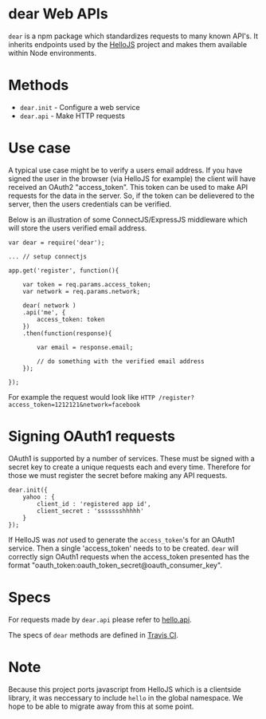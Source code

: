 

# dear Web APIs

`dear` is a npm package which standardizes requests to many known API's. It inherits endpoints used by the [HelloJS](http://adodson.com/hello.js) project and makes them available within Node environments.



# Methods

* `dear.init` - Configure a web service
* `dear.api` - Make HTTP requests



# Use case

A typical use case might be to verify a users email address. If you have signed the user in the browser (via HelloJS for example) the client will have received an OAuth2 "access_token". This token can be used to make API requests for the data in the server. So, if the token can be delievered to the server, then the users credentials can be verified.

Below is an illustration of some ConnectJS/ExpressJS middleware which will store the users verified email address.

	
	var dear = require('dear');

	... // setup connectjs

	app.get('register', function(){

		var token = req.params.access_token;
		var network = req.params.network;

		dear( network )
		.api('me', {
			access_token: token
		})
		.then(function(response){

			var email = response.email;

			// do something with the verified email address
		});

	});

For example the request would look like `HTTP /register?access_token=1212121&network=facebook`



# Signing OAuth1 requests

OAuth1 is supported by a number of services. These must be signed with a secret key to create a unique requests each and every time. Therefore for those we must register the secret before making any API requests.

	dear.init({
		yahoo : {
			client_id : 'registered app id',
			client_secret : 'ssssssshhhhh'
		}
	});


If HelloJS was *not* used to generate the `access_token`'s for an OAuth1 service. Then a single 'access_token' needs to to be created. `dear` will correctly sign OAuth1 requests when the access_token presented has the format "oauth_token:oauth_token_secret@oauth_consumer_key".



# Specs

For requests made by `dear.api` please refer to [hello.api](http://adodson.com/hello.js/#helloapi).

The specs of `dear` methods are defined in [Travis CI](https://travis-ci.org/MrSwitch/dear).



# Note

Because this project ports javascript from HelloJS which is a clientside library, it was neccessary to include `hello` in the global namespace. We hope to be able to migrate away from this at some point.
